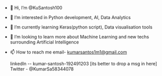 - 👋 Hi, I’m @KuSantosh100
- 👀 I’m interested in Python development, AI, Data Analytics
- 🌱 I’m currently learning Keras(python script), Data visualisation tools 
- 💞️ I’m looking to learn more about Machine Learning and new techs surrounding Artificial Intelligence
- 📫 How to reach me email- kumarsantos1m1@gmail.com
                      
     linkedIn -- kumar-santosh-192491203  [its better to drop a msg in here]
     Twitter - @KumarSa58344078
<!---
KuSantosh100/KuSantosh100 is a ✨ special ✨ repository because its `README.md` (this file) appears on your GitHub profile.
You can click the Preview link to take a look at your changes.
--->
